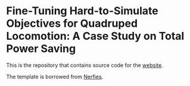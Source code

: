 # Fine-Tuning Hard-to-Simulate Objectives for Quadruped Locomotion: A Case Study on Total Power Saving 

This is the repository that contains source code for the [website](https://hard-to-sim.github.io/).

The template is borrowed from <a
            href="https://github.com/nerfies/nerfies.github.io">Nerfies</a>.